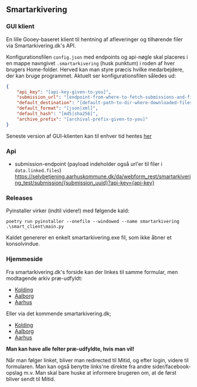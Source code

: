 ## Smartarkivering

### GUI klient
En lille Gooey-baseret klient til hentning af afleveringer og tilhørende filer via Smartarkivering.dk's API.

Konfigurationsfilen ```config.json``` med endpoints og api-nøgle skal placeres i en mappe navngivet ``.smartarkivering`` (husk punktum) i roden af hver brugers Home-folder. Herved kan man styre præcis hvilke medarbejdere, der kan bruge programmet. Aktuelt ser konfigurationsfilen således ud:

````json
{
    "api_key": "[api-key-given-to-you]",
    "submission_url": "[endpoint-from-where-to-fetch-submissions-and-files]",
    "default_destination": "[default-path-to-dir-where-downloaded-files-are-to-be-stored]",
    "default_format": "[json|xml]",
    "default_hash": "[md5|sha256]",
    "archive_prefix": "[archival-prefix-given-to-you]"
}
````

Seneste version af GUI-klienten kan til enhver tid hentes [her](https://github.com/aarhusstadsarkiv/smart-client/releases)

### Api
- submission-endpoint (payload indeholder også url'er til filer i `data.linked.files`)
  https://selvbetjening.aarhuskommune.dk/da/webform_rest/smartarkivering_test/submission/{submission_uuid}?api-key={api-key}

### Releases
Pyinstaller virker (indtil videre!) med følgende kald:

`poetry run pyinstaller --onefile --windowed --name smartarkivering .\smart_client\main.py`

Kaldet genererer en enkelt smartarkivering.exe fil, som ikke åbner et konsolvindue.

### Hjemmeside
Fra smartarkivering.dk's forside kan der linkes til samme formular, men modtagende arkiv præ-udfyldt:

- [Kolding](https://selvbetjening.aarhuskommune.dk/da/content/smartarkivering?archive=kol)
- [Aalborg](https://selvbetjening.aarhuskommune.dk/da/content/smartarkivering?archive=aal)
- [Aarhus](https://selvbetjening.aarhuskommune.dk/da/content/smartarkivering?archive=aar)

Eller via det kommende smartarkivering.dk;

- [Kolding](https://aarhusstadsarkiv.github.io/smart-web/form?archive=kol)
- [Aalborg](https://aarhusstadsarkiv.github.io/smart-web/form?archive=aal)
- [Aarhus](https://aarhusstadsarkiv.github.io/smart-web/form?archive=aar)


**Man kan have alle felter præ-udfyldte, hvis man vil!**

Når man følger linket, bliver man redirected til Mitid, og efter login, videre til formularen. Man kan også benytte links'ne direkte fra andre sider/facebook-opslag m.v. Man skal bare huske at informere brugeren om, at de først bliver sendt til Mitid.
